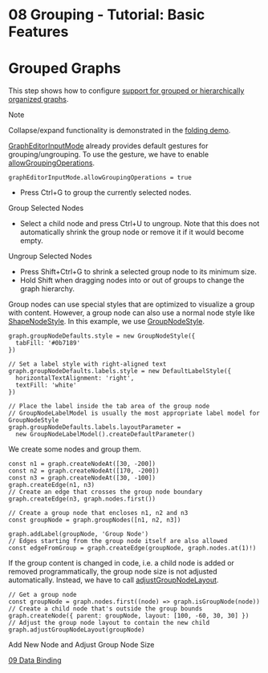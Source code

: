 <!--
 //////////////////////////////////////////////////////////////////////////////
 // @license
 // This file is part of yFiles for HTML 2.6.
 // Use is subject to license terms.
 //
 // Copyright (c) 2000-2023 by yWorks GmbH, Vor dem Kreuzberg 28,
 // 72070 Tuebingen, Germany. All rights reserved.
 //
 //////////////////////////////////////////////////////////////////////////////
-->
# 08 Grouping - Tutorial: Basic Features

# Grouped Graphs

This step shows how to configure [support for grouped or hierarchically organized graphs](https://docs.yworks.com/yfileshtml/#/dguide/interaction-support#interaction-grouping).

Note

Collapse/expand functionality is demonstrated in the [folding demo](./../../application-features/folding/index.html).

[GraphEditorInputMode](https://docs.yworks.com/yfileshtml/#/api/GraphEditorInputMode) already provides default gestures for grouping/ungrouping. To use the gesture, we have to enable [allowGroupingOperations](https://docs.yworks.com/yfileshtml/#/api/GraphEditorInputMode#GraphEditorInputMode-property-allowGroupingOperations).

```
graphEditorInputMode.allowGroupingOperations = true
```

- Press Ctrl+G to group the currently selected nodes.

Group Selected Nodes

- Select a child node and press Ctrl+U to ungroup. Note that this does not automatically shrink the group node or remove it if it would become empty.

Ungroup Selected Nodes

- Press Shift+Ctrl+G to shrink a selected group node to its minimum size.
- Hold Shift when dragging nodes into or out of groups to change the graph hierarchy.

Group nodes can use special styles that are optimized to visualize a group with content. However, a group node can also use a normal node style like [ShapeNodeStyle](https://docs.yworks.com/yfileshtml/#/api/ShapeNodeStyle). In this example, we use [GroupNodeStyle](https://docs.yworks.com/yfileshtml/#/api/GroupNodeStyle).

```
graph.groupNodeDefaults.style = new GroupNodeStyle({
  tabFill: '#0b7189'
})

// Set a label style with right-aligned text
graph.groupNodeDefaults.labels.style = new DefaultLabelStyle({
  horizontalTextAlignment: 'right',
  textFill: 'white'
})

// Place the label inside the tab area of the group node
// GroupNodeLabelModel is usually the most appropriate label model for GroupNodeStyle
graph.groupNodeDefaults.labels.layoutParameter =
  new GroupNodeLabelModel().createDefaultParameter()
```

We create some nodes and group them.

```
const n1 = graph.createNodeAt([30, -200])
const n2 = graph.createNodeAt([170, -200])
const n3 = graph.createNodeAt([30, -100])
graph.createEdge(n1, n3)
// Create an edge that crosses the group node boundary
graph.createEdge(n3, graph.nodes.first())

// Create a group node that encloses n1, n2 and n3
const groupNode = graph.groupNodes([n1, n2, n3])

graph.addLabel(groupNode, 'Group Node')
// Edges starting from the group node itself are also allowed
const edgeFromGroup = graph.createEdge(groupNode, graph.nodes.at(1)!)
```

If the group content is changed in code, i.e. a child node is added or removed programmatically, the group node size is not adjusted automatically. Instead, we have to call [adjustGroupNodeLayout](https://docs.yworks.com/yfileshtml/#/api/IGraph#IGraph-defaultmethod-adjustGroupNodeLayout).

```
// Get a group node
const groupNode = graph.nodes.first((node) => graph.isGroupNode(node))
// Create a child node that's outside the group bounds
graph.createNode({ parent: groupNode, layout: [100, -60, 30, 30] })
// Adjust the group node layout to contain the new child
graph.adjustGroupNodeLayout(groupNode)
```

Add New Node and Adjust Group Node Size

[09 Data Binding](../../tutorial-yfiles-basic-features/09-data-binding/)
